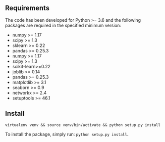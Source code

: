 ## Requirements

The code has been developed for Python >= 3.6 and the following packages are required in the specified minimum version:

* numpy >= 1.17
* scipy >= 1.3
* sklearn >= 0.22
* pandas >= 0.25.3
* numpy >= 1.17
* scipy >= 1.3 
* scikit-learn>=0.22
* joblib >= 0.14
* pandas >= 0.25.3
* matplotlib >= 3.1
* seaborn >= 0.9
* networkx >= 2.4
* setuptools >= 46.1

## Install

```virtualenv venv && source venv/bin/activate && python setup.py install```

To install the package, simply run: ```python setup.py install```.
